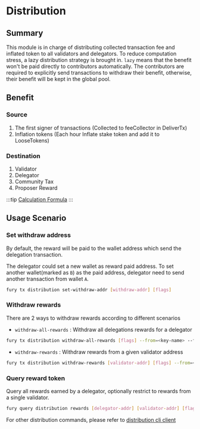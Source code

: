 # Distribution

## Summary

This module is in charge of distributing collected transaction fee and inflated token to all validators and delegators. To reduce computation stress, a lazy distribution strategy is brought in. `lazy` means that the benefit won't be paid directly to contributors automatically. The contributors are required to explicitly send transactions to withdraw their benefit, otherwise, their benefit will be kept in the global pool.

## Benefit

### Source

1. The first signer of transactions (Collected to feeCollector in DeliverTx)
2. Inflation tokens (Each hour Inflate stake token and add it to LooseTokens)

### Destination

1. Validator
2. Delegator
3. Community Tax
4. Proposer Reward

:::tip
[Calculation Formula](../concepts/general-concepts.md#staking-rewards-calculation-formula)
:::

## Usage Scenario

### Set withdraw address

By default, the reward will be paid to the wallet address which send the delegation transaction.

The delegator could set a new wallet as reward paid address. To set another wallet(marked as `B`) as the paid address, delegator need to send another transaction from wallet `A`.

```bash
fury tx distribution set-withdraw-addr [withdraw-addr] [flags]
```  

### Withdraw rewards

There are 2 ways to withdraw rewards according to different scenarios

- `withdraw-all-rewards` : Withdraw all delegations rewards for a delegator

```bash
fury tx distribution withdraw-all-rewards [flags] --from=<key-name> --fees=0.3grid --chain-id=fury
```

- `withdraw-rewards` : Withdraw rewards from a given validator address

```bash
fury tx distribution withdraw-rewards [validator-addr] [flags] --from=<key-name> --fees=0.3grid --chain-id=fury
```

### Query reward token

Query all rewards earned by a delegator, optionally restrict to rewards from a single validator.

```bash
fury query distribution rewards [delegator-addr] [validator-addr] [flags]
```

For other distribution commands, please refer to [distribution cli client](../cli-client/distribution.md)

